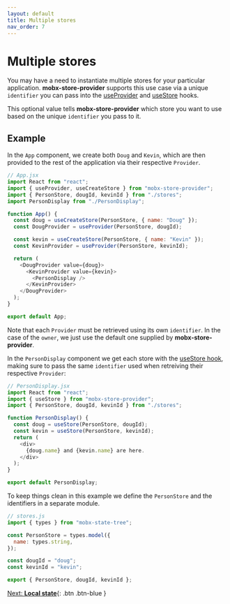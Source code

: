 ```yaml
---
layout: default
title: Multiple stores
nav_order: 7
---
```


# Multiple stores

You may have a need to instantiate multiple stores for your particular application. **mobx-store-provider** supports this use case via a unique `identifier` you can pass into the [useProvider](/api/useProvider) and [useStore](/api/useStore) hooks.

This optional value tells **mobx-store-provider** which store you want to use based on the unique `identifier` you pass to it.

## Example

In the `App` component, we create both `Doug` and `Kevin`, which are then provided to the rest of the application via their respective `Provider`.

```javascript
// App.jsx
import React from "react";
import { useProvider, useCreateStore } from "mobx-store-provider";
import { PersonStore, dougId, kevinId } from "./stores";
import PersonDisplay from "./PersonDisplay";

function App() {
  const doug = useCreateStore(PersonStore, { name: "Doug" });
  const DougProvider = useProvider(PersonStore, dougId);

  const kevin = useCreateStore(PersonStore, { name: "Kevin" });
  const KevinProvider = useProvider(PersonStore, kevinId);

  return (
    <DougProvider value={doug}>
      <KevinProvider value={kevin}>
        <PersonDisplay />
      </KevinProvider>
    </DougProvider>
  );
}

export default App;
```

Note that each `Provider` must be retrieved using its own `identifier`. In the case of the `owner`, we just use the default one supplied by **mobx-store-provider**.

In the `PersonDisplay` component we get each store with the [useStore hook](/api/useStore), making sure to pass the same `identifier` used when retreiving their respective `Provider`:

```javascript
// PersonDisplay.jsx
import React from "react";
import { useStore } from "mobx-store-provider";
import { PersonStore, dougId, kevinId } from "./stores";

function PersonDisplay() {
  const doug = useStore(PersonStore, dougId);
  const kevin = useStore(PersonStore, kevinId);
  return (
    <div>
      {doug.name} and {kevin.name} are here.
    </div>
  );
}

export default PersonDisplay;
```

To keep things clean in this example we define the `PersonStore` and the identifiers in a separate module.

```javascript
// stores.js
import { types } from "mobx-state-tree";

const PersonStore = types.model({
  name: types.string,
});

const dougId = "doug";
const kevinId = "kevin";

export { PersonStore, dougId, kevinId };
```

[Next: **Local state**](/local-state){: .btn .btn-blue }
